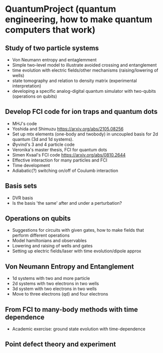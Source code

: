 # QuantumProject (quantum engineering, how to make quantum computers that work)

## Study of two particle systems
   - Von Neumann entropy and entaglemment
   - Simple two-level model to illustrate avoided crossing and entanglement
   - time evolution with electric fields/other mechanisms (raising/lowering of wells)
   - state tomography and relation to density matrix (experimental interpretation) 
   - developing a specific analog-digital quantum simulator with two-qubits (operations on qubits)
## Develop FCI code for ion traps and quantum dots
   - MHJ's code
   - Yoshida and Shimuzu https://arxiv.org/abs/2105.08256
   - Set up mtx elements (one-body and twobody) in uncoupled basis for 2d quantum (3d and 1d systems). 
   - Øyvind's 3 and 4 particle code
   - Veronika's master thesis, FCI for quantum dots
   - Simen Kvaal's FCI code https://arxiv.org/abs/0810.2644
   - Effective interaction for many particles and FCI
   - Time development
   - Adiabatic(?) switching on/off of Coulumb interaction
## Basis sets
   - DVR basis
   - Is the basis 'the same' after and under a perturbation?

## Operations on qubits
   - Suggestions for circuits with given gates, how to make fields that perform different operations
   - Model hamiltonians and observables
   - Lowering and raising of wells and gates
   - Setting up electric fields/laser with time evolution/dipole approx
## Von Neumann Entropy and Entanglement
   - 1d systems with two and more particle
   - 2d systems with two electrons in two wells
   - 3d system with two electrons in two wells
   - Move to three electrons (qd) and four electrons
## From FCI to many-body methods with time dependence
   - Academic exercise: ground state evolution with time-dependence

## Point defect theory and experiment
